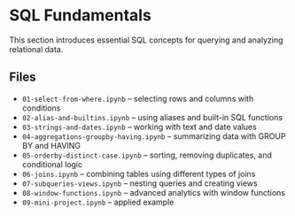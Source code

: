 # SQL Fundamentals

This section introduces essential SQL concepts for querying and analyzing relational data.

## Files

- `01-select-from-where.ipynb` – selecting rows and columns with conditions  
- `02-alias-and-builtins.ipynb` – using aliases and built-in SQL functions  
- `03-strings-and-dates.ipynb` – working with text and date values  
- `04-aggregations-groupby-having.ipynb` – summarizing data with GROUP BY and HAVING  
- `05-orderby-distinct-case.ipynb` – sorting, removing duplicates, and conditional logic  
- `06-joins.ipynb` – combining tables using different types of joins  
- `07-subqueries-views.ipynb` – nesting queries and creating views  
- `08-window-functions.ipynb` – advanced analytics with window functions  
- `09-mini-project.ipynb` – applied example
